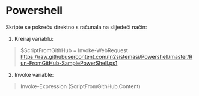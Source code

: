 # Powershell

Skripte se pokreću direktno s računala na slijedeći način:

1. Kreiraj variablu:
> $ScriptFromGithHub = Invoke-WebRequest https://raw.githubusercontent.com/In2sistemasi/Powershell/master/Run-FromGitHub-SamplePowerShell.ps1

2. Invoke variable:
> Invoke-Expression $($ScriptFromGithHub.Content)
